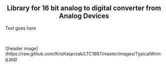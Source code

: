 
<b><h2><center>Library for 16 bit analog to digital converter from Analog Devices</center></h1></b>

Text goes here

<br>
<br>
![header image](https://raw.github.com/KrisKasprzak/LTC1867/master/images/TypicalWiring.jpg)





